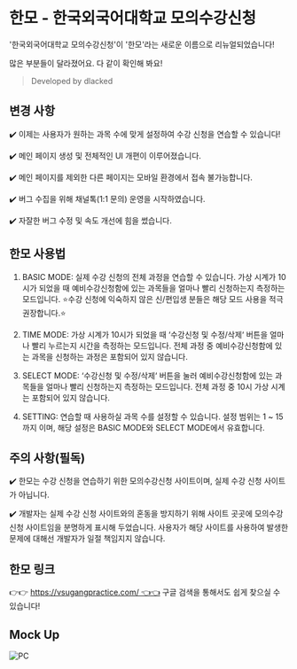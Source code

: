 # 한모 - 한국외국어대학교 모의수강신청

'한국외국어대학교 모의수강신청'이 '한모'라는 새로운 이름으로 리뉴얼되었습니다!

많은 부분들이 달라졌어요. 다 같이 확인해 봐요!

> Developed by dlacked

## 변경 사항
✔️ 이제는 사용자가 원하는 과목 수에 맞게 설정하여 수강 신청을 연습할 수 있습니다!

✔️ 메인 페이지 생성 및 전체적인 UI 개편이 이루어졌습니다.

✔️ 메인 페이지를 제외한 다른 페이지는 모바일 환경에서 접속 불가능합니다.

✔️ 버그 수집을 위해 채널톡(1:1 문의) 운영을 시작하였습니다.

✔️ 자잘한 버그 수정 및 속도 개선에 힘을 썼습니다.

## 한모 사용법
1. BASIC MODE: 실제 수강 신청의 전체 과정을 연습할 수 있습니다. 가상 시계가 10시가 되었을 때 예비수강신청함에 있는 과목들을 얼마나 빨리 신청하는지 측정하는 모드입니다. ⭐️수강 신청에 익숙하지 않은 신/편입생 분들은 해당 모드 사용을 적극 권장합니다.⭐️

2. TIME MODE: 가상 시계가 10시가 되었을 때 ‘수강신청 및 수정/삭제‘ 버튼을 얼마나 빨리 누르는지 시간을 측정하는 모드입니다. 전체 과정 중 예비수강신청함에 있는 과목을 신청하는 과정은 포함되어 있지 않습니다.

3. SELECT MODE: ‘수강신청 및 수정/삭제‘ 버튼을 눌러 예비수강신청함에 있는 과목들을 얼마나 빨리 신청하는지 측정하는 모드입니다. 전체 과정 중 10시 가상 시계는 포함되어 있지 않습니다.

4. SETTING: 연습할 때 사용하실 과목 수를 설정할 수 있습니다. 설정 범위는 1 ~ 15까지 이며, 해당 설정은 BASIC MODE와 SELECT MODE에서 유효합니다.

## 주의 사항(필독)
✔️ 한모는 수강 신청을 연습하기 위한 모의수강신청 사이트이며, 실제 수강 신청 사이트가 아닙니다.

✔️ 개발자는 실제 수강 신청 사이트와의 혼동을 방지하기 위해 사이트 곳곳에 모의수강신청 사이트임을 분명하게 표시해 두었습니다. 사용자가 해당 사이트를 사용하여 발생한 문제에 대해선 개발자가 일절 책임지지 않습니다.

## 한모 링크
👉👉 https://vsugangpractice.com/ 👈👈
구글 검색을 통해서도 쉽게 찾으실 수 있습니다!

## Mock Up
![PC](https://github.com/user-attachments/assets/f2ca0725-a29a-4895-aee0-8197efe99c96)






